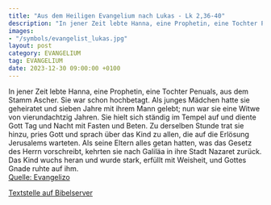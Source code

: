 ```yaml
---
title: "Aus dem Heiligen Evangelium nach Lukas - Lk 2,36-40"
description: "In jener Zeit lebte Hanna, eine Prophetin, eine Tochter Penuals, aus dem Stamm Ascher. Sie war schon hochbetagt. Als junges Mädchen hatte sie geheiratet und sieben Jahre mit ihrem Mann gelebt; nun war sie eine Witwe von vierundachtzig Jahren. Sie hielt sich ständig im Tempel auf ...."
images:
- "/symbols/evangelist_lukas.jpg"
layout: post
category: EVANGELIUM
tag: EVANGELIUM
date: 2023-12-30 09:00:00 +0100
---
```

In jener Zeit lebte Hanna, eine Prophetin, eine Tochter Penuals, aus dem Stamm Ascher. Sie war schon hochbetagt. Als junges Mädchen hatte sie geheiratet und sieben Jahre mit ihrem Mann gelebt;
nun war sie eine Witwe von vierundachtzig Jahren. Sie hielt sich ständig im Tempel auf und diente Gott Tag und Nacht mit Fasten und Beten.<!--more-->
Zu derselben Stunde trat sie hinzu, pries Gott und sprach über das Kind zu allen, die auf die Erlösung Jerusalems warteten.
Als seine Eltern alles getan hatten, was das Gesetz des Herrn vorschreibt, kehrten sie nach Galiläa in ihre Stadt Nazaret zurück.
Das Kind wuchs heran und wurde stark, erfüllt mit Weisheit, und Gottes Gnade ruhte auf ihm.<br>
[Quelle: Evangelizo](https://evangeliumtagfuertag.org/DE/gospel)

[Textstelle auf Bibelserver](https://www.bibleserver.com/EU/Lukas2,36-40)
